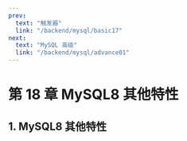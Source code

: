 ```yaml
---
prev:
  text: "触发器"
  link: "/backend/mysql/basic17"
next:
  text: "MySQL 高级"
  link: "/backend/mysql/advance01"
---
```


# 第 18 章 MySQL8 其他特性

## 1. MySQL8 其他特性

<a-back-top />

<reading-progress-bar/>
